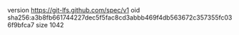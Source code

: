 version https://git-lfs.github.com/spec/v1
oid sha256:a3b8fb661744227dec5f5fac8cd3abbb469f4db563672c357355fc036f9bfca7
size 1042
